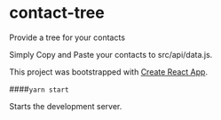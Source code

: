 # contact-tree
Provide a tree for your contacts

Simply Copy and Paste your contacts to src/api/data.js.

This project was bootstrapped with [Create React App](https://github.com/facebookincubator/create-react-app).

####`yarn start`

Starts the development server.